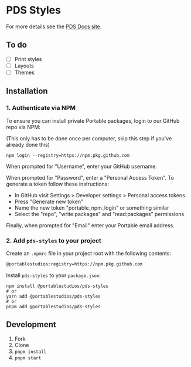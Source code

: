 # PDS Styles

For more details see the [PDS Docs site](https://pds-docs.netlify.app/).

## To do

- [ ] Print styles
- [ ] Layouts
- [ ] Themes

## Installation

### 1. Authenticate via NPM

To ensure you can install private Portable packages, login to our GitHub repo via NPM:

(This only has to be done once per computer, skip this step if you've already done this)

```shell
npm login --registry=https://npm.pkg.github.com
```

When prompted for "Username", enter your GitHub username.

When prompted for "Password", enter a "Personal Access Token".
To generate a token follow these instructions:

- In GitHub visit Settings > Developer settings > Personal access tokens
- Press "Generate new token"
- Name the new token "portable_npm_login" or something similar
- Select the "repo", "write:packages" and "read:packages" permissions

Finally, when prompted for "Email" enter your Portable email address.

### 2. Add `pds-styles` to your project

Create an `.npmrc` file in your project root with the following contents:

```txt
@portablestudios:registry=https://npm.pkg.github.com
```

Install `pds-styles` to your `package.json`:

```shell
npm install @portablestudios/pds-styles
# or
yarn add @portablestudios/pds-styles
# or
pnpm add @portablestudios/pds-styles
```

## Development

1. Fork
2. Clone
3. `pnpm install`
4. `pnpm start`
